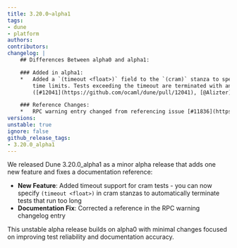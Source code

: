 ```yaml
---
title: 3.20.0~alpha1
tags:
- dune
- platform
authors:
contributors:
changelog: |
    ## Differences Between alpha0 and alpha1:

    ### Added in alpha1:
    *   Added a `(timeout <float>)` field to the `(cram)` stanza to specify per-test  
        time limits. Tests exceeding the timeout are terminated with an error.  
        ([#12041](https://github.com/ocaml/dune/pull/12041), [@Alizter](https://github.com/Alizter))

    ### Reference Changes:
    *   RPC warning entry changed from referencing issue [#11836](https://github.com/ocaml/dune/issues/11836) in alpha0 to pull request [#11833](https://github.com/ocaml/dune/pull/11833) in alpha1
versions:
unstable: true
ignore: false
github_release_tags:
- 3.20.0_alpha1
---
```


We released Dune 3.20.0_alpha1 as a minor alpha release that adds one new feature and fixes a documentation reference:

- **New Feature**: Added timeout support for cram tests - you can now specify `(timeout <float>)` in cram stanzas to automatically terminate tests that run too long
- **Documentation Fix**: Corrected a reference in the RPC warning changelog entry

This unstable alpha release builds on alpha0 with minimal changes focused on improving test reliability and documentation accuracy.